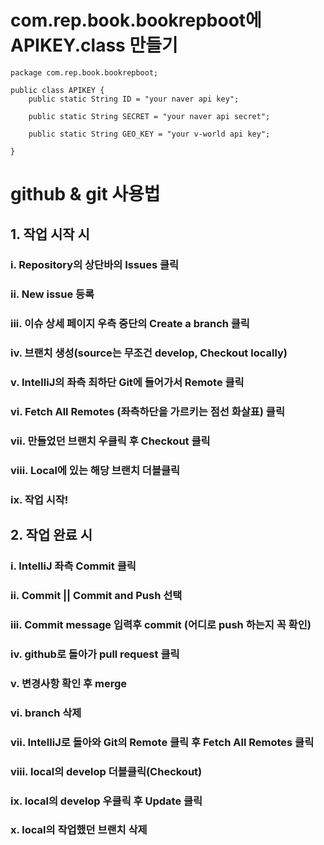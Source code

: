 # com.rep.book.bookrepboot에 APIKEY.class 만들기
```
package com.rep.book.bookrepboot;

public class APIKEY {
	public static String ID = "your naver api key";
	
	public static String SECRET = "your naver api secret";

	public static String GEO_KEY = "your v-world api key";
	
}

```
# github & git 사용법
## 1. 작업 시작 시
### i. Repository의 상단바의 Issues 클릭
### ii. New issue 등록
### iii. 이슈 상세 페이지 우측 중단의 Create a branch 클릭
### iv. 브랜치 생성(source는 무조건 develop, Checkout locally)
### v. IntelliJ의 좌측 최하단 Git에 들어가서 Remote 클릭
### vi. Fetch All Remotes (좌측하단을 가르키는 점선 화살표) 클릭
### vii. 만들었던 브랜치 우클릭 후 Checkout 클릭
### viii. Local에 있는 해당 브랜치 더블클릭
### ix. 작업 시작!

## 2. 작업 완료 시
### i. IntelliJ 좌측 Commit 클릭
### ii. Commit || Commit and Push 선택
### iii. Commit message 입력후 commit (어디로 push 하는지 꼭 확인)
### iv. github로 돌아가 pull request 클릭
### v. 변경사항 확인 후 merge
### vi. branch 삭제
### vii. IntelliJ로 돌아와 Git의 Remote 클릭 후 Fetch All Remotes 클릭
### viii. local의 develop 더블클릭(Checkout)
### ix. local의 develop 우클릭 후 Update 클릭
### x. local의 작업했던 브랜치 삭제